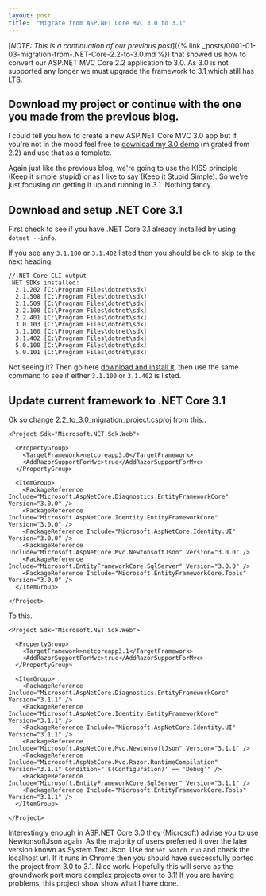 ```yaml
---
layout: post
title:  "Migrate from ASP.NET Core MVC 3.0 to 3.1"
---
```


[_NOTE: This is a continuation of our previous post_]({% link _posts/0001-01-03-migration-from-.NET-Core-2.2-to-3.0.md  %}) that showed us how to convert our ASP.NET MVC Core 2.2 application to 3.0. As 3.0 is not supported any longer we must upgrade the framework to 3.1 which still has LTS.

## Download my project or continue with the one you made from the previous blog. ##

I could tell you how to create a new ASP.NET Core MVC 3.0 app but if you're not in the mood feel free to [download my 3.0 demo](https://github.com/LayersOfAbstraction/2.2_to_3.0_migration_project) (migrated from 2.2) and use that as a template.

Again just like the previous blog, we're going to use the KISS principle (Keep it simple stupid) or as I like to say (Keep it Stupid Simple). So we're just focusing on getting it up and running in 3.1. Nothing fancy.

## Download and setup .NET Core 3.1 ##

First check to see if you have .NET Core 3.1 already installed by using `dotnet --info`.


If you see any `3.1.100` or `3.1.402` listed then you should be ok to skip to the next heading.


```
//.NET Core CLI output
.NET SDKs installed:
  2.1.202 [C:\Program Files\dotnet\sdk]
  2.1.508 [C:\Program Files\dotnet\sdk]
  2.1.509 [C:\Program Files\dotnet\sdk]
  2.2.108 [C:\Program Files\dotnet\sdk]
  2.2.401 [C:\Program Files\dotnet\sdk]
  3.0.103 [C:\Program Files\dotnet\sdk]
  3.1.100 [C:\Program Files\dotnet\sdk]
  3.1.402 [C:\Program Files\dotnet\sdk]
  5.0.100 [C:\Program Files\dotnet\sdk]
  5.0.101 [C:\Program Files\dotnet\sdk]
```

Not seeing it? Then go here [download and install it](https://dotnet.microsoft.com/download), then use the same command to see if either `3.1.100` or `3.1.402` is listed.

## Update current framework to .NET Core 3.1 ##

Ok so change 2.2_to_3.0_migration_project.csproj from this..

```
<Project Sdk="Microsoft.NET.Sdk.Web">

  <PropertyGroup>
    <TargetFramework>netcoreapp3.0</TargetFramework>
    <AddRazorSupportForMvc>true</AddRazorSupportForMvc>
  </PropertyGroup>

  <ItemGroup>
    <PackageReference Include="Microsoft.AspNetCore.Diagnostics.EntityFrameworkCore" Version="3.0.0" />
    <PackageReference Include="Microsoft.AspNetCore.Identity.EntityFrameworkCore" Version="3.0.0" />
    <PackageReference Include="Microsoft.AspNetCore.Identity.UI" Version="3.0.0" />
    <PackageReference Include="Microsoft.AspNetCore.Mvc.NewtonsoftJson" Version="3.0.0" />
    <PackageReference Include="Microsoft.EntityFrameworkCore.SqlServer" Version="3.0.0" />
    <PackageReference Include="Microsoft.EntityFrameworkCore.Tools" Version="3.0.0" />
  </ItemGroup>

</Project>
```
To this.

```
<Project Sdk="Microsoft.NET.Sdk.Web">

  <PropertyGroup>
    <TargetFramework>netcoreapp3.1</TargetFramework>
    <AddRazorSupportForMvc>true</AddRazorSupportForMvc>
  </PropertyGroup>

  <ItemGroup>
    <PackageReference Include="Microsoft.AspNetCore.Diagnostics.EntityFrameworkCore" Version="3.1.1" />
    <PackageReference Include="Microsoft.AspNetCore.Identity.EntityFrameworkCore" Version="3.1.1" />
    <PackageReference Include="Microsoft.AspNetCore.Identity.UI" Version="3.1.1" />
    <PackageReference Include="Microsoft.AspNetCore.Mvc.NewtonsoftJson" Version="3.1.1" />
    <PackageReference Include="Microsoft.AspNetCore.Mvc.Razor.RuntimeCompilation" Version="3.1.1" Condition="'$(Configuration)' == 'Debug'" />
    <PackageReference Include="Microsoft.EntityFrameworkCore.SqlServer" Version="3.1.1" />
    <PackageReference Include="Microsoft.EntityFrameworkCore.Tools" Version="3.1.1" />
  </ItemGroup>

</Project>
```

Interestingly enough in ASP.NET Core 3.0 they (Microsoft) advise you to use NewtonsoftJson again. As the majority of users preferred it over the later version known as System.Text.Json. Use `dotnet watch run` and check the localhost url. If it runs in Chrome then you should have successfully ported the project from 3.0 to 3.1. Nice work. Hopefully this will serve as the groundwork port more complex projects over to 3.1! If you are having problems, this project show show what I have done.

